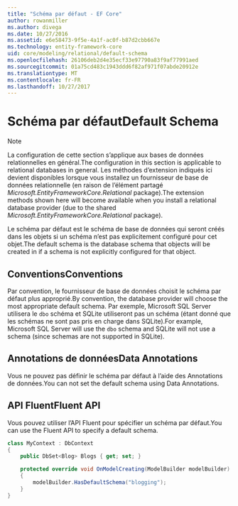 ```yaml
---
title: "Schéma par défaut - EF Core"
author: rowanmiller
ms.author: divega
ms.date: 10/27/2016
ms.assetid: e6e58473-9f5e-4a1f-ac0f-b87d2cbb667e
ms.technology: entity-framework-core
uid: core/modeling/relational/default-schema
ms.openlocfilehash: 26106deb2d4e35ecf33e97790a83f9af77991aed
ms.sourcegitcommit: 01a75cd483c1943ddd6f82af971f07abde20912e
ms.translationtype: MT
ms.contentlocale: fr-FR
ms.lasthandoff: 10/27/2017
---
```

# <a name="default-schema"></a><span data-ttu-id="91436-102">Schéma par défaut</span><span class="sxs-lookup"><span data-stu-id="91436-102">Default Schema</span></span>

> [!NOTE]  
> <span data-ttu-id="91436-103">La configuration de cette section s’applique aux bases de données relationnelles en général.</span><span class="sxs-lookup"><span data-stu-id="91436-103">The configuration in this section is applicable to relational databases in general.</span></span> <span data-ttu-id="91436-104">Les méthodes d’extension indiqués ici devient disponibles lorsque vous installez un fournisseur de base de données relationnelle (en raison de l’élément partagé *Microsoft.EntityFrameworkCore.Relational* package).</span><span class="sxs-lookup"><span data-stu-id="91436-104">The extension methods shown here will become available when you install a relational database provider (due to the shared *Microsoft.EntityFrameworkCore.Relational* package).</span></span>

<span data-ttu-id="91436-105">Le schéma par défaut est le schéma de base de données qui seront créés dans les objets si un schéma n’est pas explicitement configuré pour cet objet.</span><span class="sxs-lookup"><span data-stu-id="91436-105">The default schema is the database schema that objects will be created in if a schema is not explicitly configured for that object.</span></span>

## <a name="conventions"></a><span data-ttu-id="91436-106">Conventions</span><span class="sxs-lookup"><span data-stu-id="91436-106">Conventions</span></span>

<span data-ttu-id="91436-107">Par convention, le fournisseur de base de données choisit le schéma par défaut plus approprié.</span><span class="sxs-lookup"><span data-stu-id="91436-107">By convention, the database provider will choose the most appropriate default schema.</span></span> <span data-ttu-id="91436-108">Par exemple, Microsoft SQL Server utilisera le `dbo` schéma et SQLite utiliseront pas un schéma (étant donné que les schémas ne sont pas pris en charge dans SQLite).</span><span class="sxs-lookup"><span data-stu-id="91436-108">For example, Microsoft SQL Server will use the `dbo` schema and SQLite will not use a schema (since schemas are not supported in SQLite).</span></span>

## <a name="data-annotations"></a><span data-ttu-id="91436-109">Annotations de données</span><span class="sxs-lookup"><span data-stu-id="91436-109">Data Annotations</span></span>

<span data-ttu-id="91436-110">Vous ne pouvez pas définir le schéma par défaut à l’aide des Annotations de données.</span><span class="sxs-lookup"><span data-stu-id="91436-110">You can not set the default schema using Data Annotations.</span></span>

## <a name="fluent-api"></a><span data-ttu-id="91436-111">API Fluent</span><span class="sxs-lookup"><span data-stu-id="91436-111">Fluent API</span></span>

<span data-ttu-id="91436-112">Vous pouvez utiliser l’API Fluent pour spécifier un schéma par défaut.</span><span class="sxs-lookup"><span data-stu-id="91436-112">You can use the Fluent API to specify a default schema.</span></span>

<!-- [!code-csharp[Main](samples/core/relational/Modeling/FluentAPI/Samples/Relational/DefaultSchema.cs?highlight=7)] -->
``` csharp
class MyContext : DbContext
{
    public DbSet<Blog> Blogs { get; set; }

    protected override void OnModelCreating(ModelBuilder modelBuilder)
    {
        modelBuilder.HasDefaultSchema("blogging");
    }
}
```
